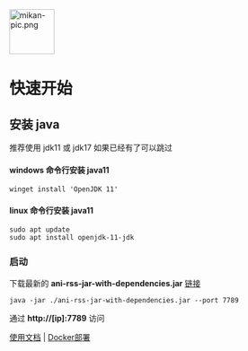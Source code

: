 <img alt="mikan-pic.png" height="80" src="https://docs.wushuo.top/image/mikan-pic.png"/>

# 快速开始

## 安装 java

推荐使用 jdk11 或 jdk17
如果已经有了可以跳过

#### windows 命令行安装 java11

    winget install 'OpenJDK 11'

#### linux 命令行安装 java11

    sudo apt update
    sudo apt install openjdk-11-jdk

### 启动

下载最新的 **ani-rss-jar-with-dependencies.jar** [链接](https://github.com/wushuo894/ani-rss/releases/latest)

    java -jar ./ani-rss-jar-with-dependencies.jar --port 7789

通过 **http://[ip]:7789** 访问

<a href="docs">使用文档</a>
|
<a href="docker">Docker部署</a>

